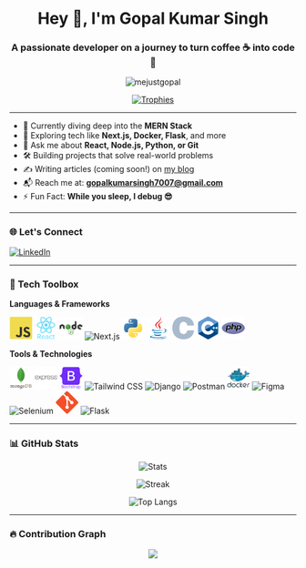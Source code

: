 <h1 align="center">Hey 👋, I'm Gopal Kumar Singh</h1>
<h3 align="center">A passionate developer on a journey to turn coffee ☕ into code 🧠</h3>

<p align="center">
  <img src="https://komarev.com/ghpvc/?username=mejustgopal&label=Profile%20views&color=0e75b6&style=flat" alt="mejustgopal" />
</p>

<p align="center">
  <a href="https://github.com/ryo-ma/github-profile-trophy">
    <img src="https://github-profile-trophy.vercel.app/?username=mejustgopal&theme=dracula&no-frame=true&no-bg=true&margin-w=10" alt="Trophies" />
  </a>
</p>

---

- 🔭 Currently diving deep into the **MERN Stack**
- 🧠 Exploring tech like **Next.js, Docker, Flask**, and more
- 💬 Ask me about **React, Node.js, Python, or Git**
- 🛠️ Building projects that solve real-world problems
- ✍️ Writing articles (coming soon!) on [my blog](#)
- 📬 Reach me at: **gopalkumarsingh7007@gmail.com**
- ⚡ Fun Fact: **While you sleep, I debug 😎**

---

### 🌐 Let's Connect

<p align="left">
  <a href="https://linkedin.com/in/mejustgopal" target="_blank">
    <img src="https://raw.githubusercontent.com/rahuldkjain/github-profile-readme-generator/master/src/images/icons/Social/linked-in-alt.svg" alt="LinkedIn" height="30" width="40" />
  </a>
  
</p>

---

### 🧰 Tech Toolbox

**Languages & Frameworks**

<p align="left">
  <img src="https://raw.githubusercontent.com/devicons/devicon/master/icons/javascript/javascript-original.svg" alt="JavaScript" width="40" />
  <img src="https://raw.githubusercontent.com/devicons/devicon/master/icons/react/react-original-wordmark.svg" alt="React" width="40" />
  <img src="https://raw.githubusercontent.com/devicons/devicon/master/icons/nodejs/nodejs-original-wordmark.svg" alt="Node.js" width="40" />
  <img src="https://cdn.worldvectorlogo.com/logos/nextjs-2.svg" alt="Next.js" width="40" />
  <img src="https://raw.githubusercontent.com/devicons/devicon/master/icons/python/python-original.svg" alt="Python" width="40" />
  <img src="https://raw.githubusercontent.com/devicons/devicon/master/icons/java/java-original.svg" alt="Java" width="40" />
  <img src="https://raw.githubusercontent.com/devicons/devicon/master/icons/c/c-original.svg" alt="C" width="40" />
  <img src="https://raw.githubusercontent.com/devicons/devicon/master/icons/cplusplus/cplusplus-original.svg" alt="C++" width="40" />
  <img src="https://raw.githubusercontent.com/devicons/devicon/master/icons/php/php-original.svg" alt="PHP" width="40" />
</p>

**Tools & Technologies**

<p align="left">
  <img src="https://raw.githubusercontent.com/devicons/devicon/master/icons/mongodb/mongodb-original-wordmark.svg" alt="MongoDB" width="40" />
  <img src="https://raw.githubusercontent.com/devicons/devicon/master/icons/express/express-original-wordmark.svg" alt="Express" width="40" />
  <img src="https://raw.githubusercontent.com/devicons/devicon/master/icons/bootstrap/bootstrap-plain-wordmark.svg" alt="Bootstrap" width="40" />
  <img src="https://www.vectorlogo.zone/logos/tailwindcss/tailwindcss-icon.svg" alt="Tailwind CSS" width="40" />
  <img src="https://cdn.worldvectorlogo.com/logos/django.svg" alt="Django" width="40" />
  <img src="https://www.vectorlogo.zone/logos/getpostman/getpostman-icon.svg" alt="Postman" width="40" />
  <img src="https://raw.githubusercontent.com/devicons/devicon/master/icons/docker/docker-original-wordmark.svg" alt="Docker" width="40" />
  <img src="https://www.vectorlogo.zone/logos/figma/figma-icon.svg" alt="Figma" width="40" />
  <img src="https://raw.githubusercontent.com/detain/svg-logos/780f25886640cef088af994181646db2f6b1a3f8/svg/selenium-logo.svg" alt="Selenium" width="40" />
  <img src="https://raw.githubusercontent.com/devicons/devicon/master/icons/git/git-original.svg" alt="Git" width="40" />
  <img src="https://www.vectorlogo.zone/logos/pocoo_flask/pocoo_flask-icon.svg" alt="Flask" width="40" />
</p>

---

### 📊 GitHub Stats

<p align="center">
  <img src="https://github-readme-stats.vercel.app/api?username=mejustgopal&show_icons=true&theme=radical" alt="Stats" />
</p>

<p align="center">
  <img src="https://github-readme-streak-stats.herokuapp.com/?user=mejustgopal&theme=dark" alt="Streak" />
</p>

<p align="center">
  <img src="https://github-readme-stats.vercel.app/api/top-langs/?username=mejustgopal&layout=compact&theme=tokyonight" alt="Top Langs" />
</p>

---

### 🔥 Contribution Graph
<p align="center">
  <img src="https://github-readme-activity-graph.vercel.app/graph?username=mejustgopal&theme=react-dark&hide_border=true" />
</p>
